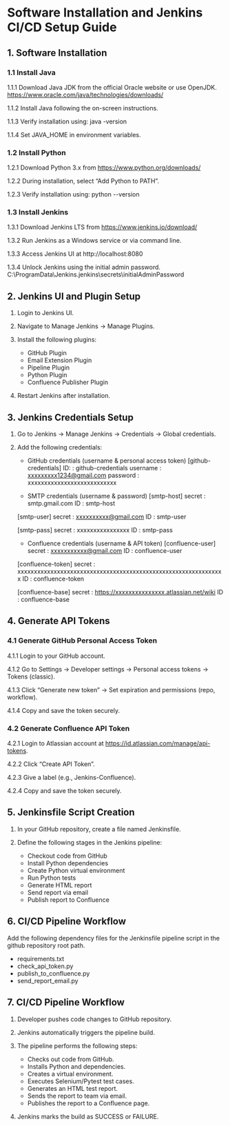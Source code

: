 # Software Installation and Jenkins CI/CD Setup Guide

## 1. Software Installation
### 1.1 Install Java

1.1.1 Download Java JDK from the official Oracle website or use OpenJDK.
     https://www.oracle.com/java/technologies/downloads/

1.1.2 Install Java following the on-screen instructions.

1.1.3 Verify installation using:
      java -version

1.1.4 Set JAVA_HOME in environment variables.

### 1.2 Install Python

1.2.1 Download Python 3.x from https://www.python.org/downloads/

1.2.2 During installation, select “Add Python to PATH”.

1.2.3 Verify installation using:
      python --version

### 1.3 Install Jenkins

1.3.1 Download Jenkins LTS from https://www.jenkins.io/download/

1.3.2 Run Jenkins as a Windows service or via command line.

1.3.3 Access Jenkins UI at http://localhost:8080

1.3.4 Unlock Jenkins using the initial admin password.
 C:\ProgramData\Jenkins\.jenkins\secrets\initialAdminPassword

## 2. Jenkins UI and Plugin Setup

1. Login to Jenkins UI.

2. Navigate to Manage Jenkins → Manage Plugins.

3. Install the following plugins:
   - GitHub Plugin
   - Email Extension Plugin
   - Pipeline Plugin
   - Python Plugin
   - Confluence Publisher Plugin

4. Restart Jenkins after installation.

## 3. Jenkins Credentials Setup

1. Go to Jenkins → Manage Jenkins → Credentials → Global credentials.

2. Add the following credentials:
   - GitHub credentials (username & personal access token)
	[github-credentials]
    ID:	     : github-credentials
    username : xxxxxxxxx1234@gmail.com
    password : xxxxxxxxxxxxxxxxxxxxxxxxxxx

   - SMTP credentials (username & password)
    [smtp-host]
    secret   : smtp.gmail.com
    ID	: smtp-host

    [smtp-user]
    secret	: xxxxxxxxxx@gmail.com
    ID	: smtp-user

    [smtp-pass]
    secret	: xxxxxxxxxxxxxxxx
    ID	: smtp-pass

   - Confluence credentials (username & API token)
    [confluence-user]
    secret	: xxxxxxxxxxx@gmail.com
    ID	: confluence-user

    [confluence-token]
    secret	: xxxxxxxxxxxxxxxxxxxxxxxxxxxxxxxxxxxxxxxxxxxxxxxxxxxxxxxxxxxxxxx
    ID	: confluence-token

    [confluence-base]
    secret	: https://xxxxxxxxxxxxxxx.atlassian.net/wiki
    ID	: confluence-base

## 4. Generate API Tokens

### 4.1 Generate GitHub Personal Access Token

4.1.1 Login to your GitHub account.

4.1.2 Go to Settings → Developer settings → Personal access tokens → Tokens (classic).

4.1.3 Click “Generate new token” → Set expiration and permissions (repo, workflow).

4.1.4 Copy and save the token securely.

### 4.2 Generate Confluence API Token

4.2.1 Login to Atlassian account at https://id.atlassian.com/manage/api-tokens.

4.2.2 Click “Create API Token”.

4.2.3 Give a label (e.g., Jenkins-Confluence).

4.2.4 Copy and save the token securely.

## 5. Jenkinsfile Script Creation

1. In your GitHub repository, create a file named Jenkinsfile.

2. Define the following stages in the Jenkins pipeline:
   - Checkout code from GitHub
   - Install Python dependencies
   - Create Python virtual environment
   - Run Python tests
   - Generate HTML report
   - Send report via email
   - Publish report to Confluence

## 6. CI/CD Pipeline Workflow

Add the following dependency files for the Jenkinsfile pipeline script in the github repository root path.
- requirements.txt
- check_api_token.py
- publish_to_confluence.py
- send_report_email.py


## 7. CI/CD Pipeline Workflow

1. Developer pushes code changes to GitHub repository.

2. Jenkins automatically triggers the pipeline build.

3. The pipeline performs the following steps:
   - Checks out code from GitHub.
   - Installs Python and dependencies.
   - Creates a virtual environment.
   - Executes Selenium/Pytest test cases.
   - Generates an HTML test report.
   - Sends the report to team via email.
   - Publishes the report to a Confluence page.
   
4. Jenkins marks the build as SUCCESS or FAILURE.

